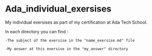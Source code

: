 # Ada_individual_exersises

My individual exersises as part of my certification at Ada Tech School.

In each directory you can find :

    -The subject of the exersise in the "name_exersise.md" file

    -My answer at this exersise in the "my_answer" directory
